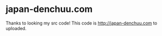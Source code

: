 # japan-denchuu.com

Thanks to looking my src code!
This code is http://japan-denchuu.com to uploaded.
